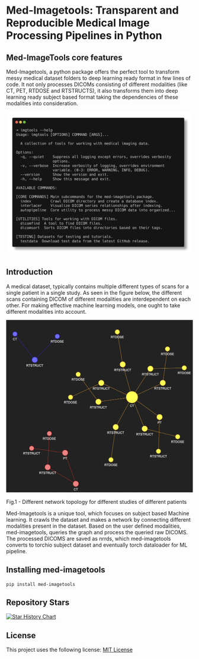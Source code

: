# Med-Imagetools: Transparent and Reproducible Medical Image Processing Pipelines in Python

## Med-ImageTools core features

Med-Imagetools, a python package offers the perfect tool to transform messy
medical dataset folders to deep learning ready format in few lines of code.
It not only processes DICOMs consisting of different modalities
(like CT, PET, RTDOSE and RTSTRUCTS), it also transforms them into
deep learning ready subject based format taking the dependencies of
these modalities into consideration.  

![cli](https://github.com/bhklab/med-imagetools/blob/development/assets/imgtools_cli.png?raw=true)

## Introduction

A medical dataset, typically contains multiple different types of scans
for a single patient in a single study. As seen in the figure below,
the different scans containing DICOM of different modalities are
interdependent on each other. For making effective machine
learning models, one ought to take different modalities into account.

![graph](https://github.com/bhklab/med-imagetools/blob/development/assets/graph.png?raw=true)

Fig.1 - Different network topology for different studies of different patients

Med-Imagetools is a unique tool, which focuses on subject
based Machine learning. It crawls the dataset and makes
a network by connecting different modalities present
in the dataset. Based on the user defined modalities,
med-imagetools, queries the graph and process the
queried raw DICOMS. The processed DICOMS are saved as nrrds,
which med-imagetools converts to torchio subject dataset and
eventually torch dataloader for ML pipeline.

## Installing med-imagetools

```console
pip install med-imagetools
```

## Repository Stars

[![Star History Chart](https://api.star-history.com/svg?repos=bhklab/med-imagetools&type=Date)](https://star-history.com/#bhklab/med-imagetools)

## License

This project uses the following license: [MIT License](https://github.com/bhklab/med-imagetools/blob/master/LICENSE)
<!--intro-end-->
